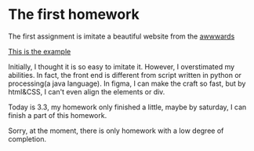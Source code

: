 # The first homework

The first assignment is imitate a beautiful website from the [awwwards](https://www.awwwards.com/)  

[This is the example](https://www.lanekassen.no/en-US/)  

Initially, I thought it is so easy to imitate it. However, I overstimated my abilities. In fact, the front end is different from script written in python or processing(a java language). In figma, I can make the craft so fast, but by html&CSS, I can't even align the elements or div.  

Today is 3.3, my homework only finished a little, maybe by saturday, I can finish a part of this homework.  

Sorry, at the moment, there is only homework with a low degree of completion.  
